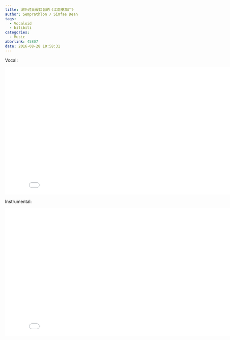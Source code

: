 ```yaml
---
title: 没听过此般口音的《江南皮革厂》
author: Semprathlon / Simfae Dean
tags:
  - Vocaloid
  - bilibili
categories:
  - Music
abbrlink: 45807
date: 2016-08-28 10:58:31
---
```

Vocal:
<iframe src="//www.bilibili.com/html/player.html?aid=5926720&page=1" scrolling="no" border="0" frameborder="no" framespacing="0" height="415" width="844" ></iframe>

Instrumental:
<iframe src="//www.bilibili.com/html/player.html?aid=5967353&page=1" scrolling="no" border="0" frameborder="no" framespacing="0" height="415" width="844" ></iframe>